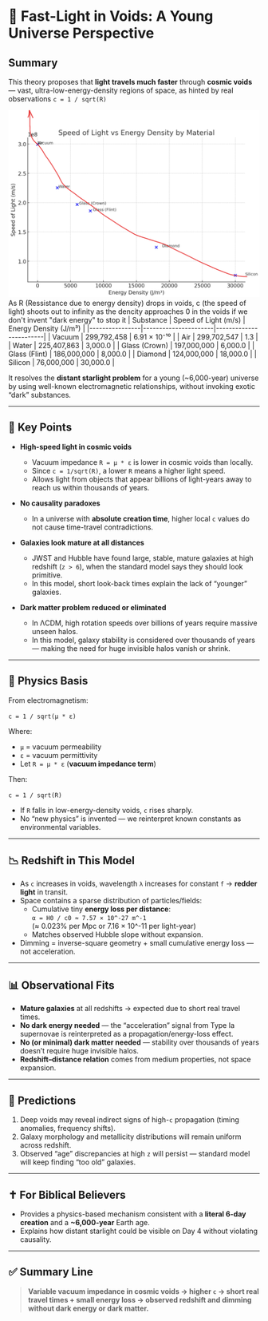 # 🌌 Fast-Light in Voids: A Young Universe Perspective

## Summary

This theory proposes that **light travels much faster** through **cosmic voids** — vast, ultra-low-energy-density regions of space, as hinted by real observations `c = 1 / sqrt(R)`

![Speed of Light vs Energy Density](static/speed_of_light_vs_energy_dencity.png)
As R (Ressistance due to energy density) drops in voids, c (the speed of light) shoots out to infinity as the dencity approaches 0 in the voids if we don't invent "dark energy" to stop it
| Substance       | Speed of Light (m/s) | Energy Density (J/m³) |
|----------------|----------------------|------------------------|
| Vacuum         | 299,792,458          | 6.91 × 10⁻¹⁰           |
| Air            | 299,702,547          | 1.3                    |
| Water          | 225,407,863          | 3,000.0                |
| Glass (Crown)  | 197,000,000          | 6,000.0                |
| Glass (Flint)  | 186,000,000          | 8,000.0                |
| Diamond        | 124,000,000          | 18,000.0               |
| Silicon        | 76,000,000           | 30,000.0               |


It resolves the **distant starlight problem** for a young (~6,000-year) universe by using well-known electromagnetic relationships, without invoking exotic “dark” substances.

---

## 🧠 Key Points

- **High-speed light in cosmic voids**  
  - Vacuum impedance `R = μ * ε` is lower in cosmic voids than locally.
  - Since `c = 1/sqrt(R)`, a lower `R` means a higher light speed.
  - Allows light from objects that appear billions of light-years away to reach us within thousands of years.

- **No causality paradoxes**  
  - In a universe with **absolute creation time**, higher local `c` values do not cause time-travel contradictions.

- **Galaxies look mature at all distances**  
  - JWST and Hubble have found large, stable, mature galaxies at high redshift (`z > 6`), when the standard model says they should look primitive.
  - In this model, short look-back times explain the lack of “younger” galaxies.

- **Dark matter problem reduced or eliminated**  
  - In ΛCDM, high rotation speeds over billions of years require massive unseen halos.
  - In this model, galaxy stability is considered over thousands of years — making the need for huge invisible halos vanish or shrink.

---

## 🔬 Physics Basis

From electromagnetism:

`c = 1 / sqrt(μ * ε)`

Where:  
- `μ` = vacuum permeability  
- `ε` = vacuum permittivity  
- Let `R = μ * ε` (**vacuum impedance term**)

Then:

`c = 1 / sqrt(R)`

- If `R` falls in low-energy-density voids, `c` rises sharply.  
- No “new physics” is invented — we reinterpret known constants as environmental variables.

---

## 📉 Redshift in This Model

- As `c` increases in voids, wavelength `λ` increases for constant `f` → **redder light** in transit.
- Space contains a sparse distribution of particles/fields:
  - Cumulative tiny **energy loss per distance**:  
    `α = H0 / c0 ≈ 7.57 × 10^-27 m^-1`  
    (≈ 0.023% per Mpc or 7.16 × 10^-11 per light-year)
  - Matches observed Hubble slope without expansion.
- Dimming = inverse-square geometry + small cumulative energy loss — not acceleration.

---

## 📊 Observational Fits

- **Mature galaxies** at all redshifts → expected due to short real travel times.
- **No dark energy needed** — the “acceleration” signal from Type Ia supernovae is reinterpreted as a propagation/energy-loss effect.
- **No (or minimal) dark matter needed** — stability over thousands of years doesn’t require huge invisible halos.
- **Redshift–distance relation** comes from medium properties, not space expansion.

---

## 📌 Predictions

1. Deep voids may reveal indirect signs of high-`c` propagation (timing anomalies, frequency shifts).
2. Galaxy morphology and metallicity distributions will remain uniform across redshift.
3. Observed “age” discrepancies at high `z` will persist — standard model will keep finding “too old” galaxies.

---

## ✝️ For Biblical Believers

- Provides a physics-based mechanism consistent with a **literal 6-day creation** and a **~6,000-year** Earth age.
- Explains how distant starlight could be visible on Day 4 without violating causality.

---

## ✅ Summary Line

> **Variable vacuum impedance in cosmic voids → higher `c` → short real travel times + small energy loss → observed redshift and dimming without dark energy or dark matter.**
